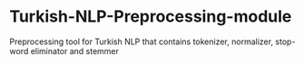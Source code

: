 # Turkish-NLP-Preprocessing-module
Preprocessing tool for Turkish NLP that contains tokenizer, normalizer, stop-word eliminator and stemmer
